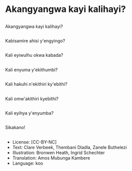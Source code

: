 # Akangyangwa kayi kalihayi?

##
Akangyangwa kayi kalihayi?

##
Kabisamire ahisi y'engyingo?

##
Kali eyiwulhu okwa kabada?

##
Kali enyuma y'ekithumbi?

##
Kali hakuhi n'ekithiri ky'ebithi?

##
Kali omw'akithiri kyebithi?

##
Kali eyihya y'enyumba?

##
Sikakano!

##
* License: [CC-BY-NC]
* Text: Clare Verbeek, Thembani Dladla, Zanele Buthelezi
* Illustration: Bronwen Heath, Ingrid Schechter
* Translation: Amos Mubunga Kambere
* Language: koo
